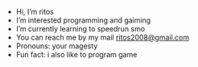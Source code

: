 - Hi, I’m ritos
- I’m interested programming and gaiming
- I’m currently learning to speedrun smo
- You can reach me by my mail ritos2008@gmail.com
- Pronouns: your magesty
- Fun fact: i also like to program game
